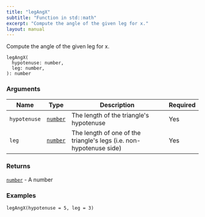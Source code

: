 ```yaml
---
title: "legAngX"
subtitle: "Function in std::math"
excerpt: "Compute the angle of the given leg for x."
layout: manual
---
```


Compute the angle of the given leg for x.

```kcl
legAngX(
  hypotenuse: number,
  leg: number,
): number
```



### Arguments

| Name | Type | Description | Required |
|----------|------|-------------|----------|
| `hypotenuse` | [`number`](/docs/kcl-std/types/std-types-number) | The length of the triangle's hypotenuse | Yes |
| `leg` | [`number`](/docs/kcl-std/types/std-types-number) | The length of one of the triangle's legs (i.e. non-hypotenuse side) | Yes |

### Returns

[`number`](/docs/kcl-std/types/std-types-number) - A number


### Examples

```kcl
legAngX(hypotenuse = 5, leg = 3)
```



